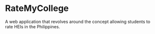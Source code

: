 # RateMyCollege
A web application that revolves around the concept allowing students to rate HEIs in the Philippines.
